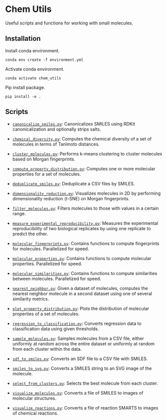 # Chem Utils

Useful scripts and functions for working with small molecules.

## Installation

Install conda environment.
```
conda env create -f environment.yml
```

Activate conda environment.
```
conda activate chem_utils
```

Pip install package.
```
pip install -e .
```

## Scripts

- [`canonicalize_smiles.py`](https://github.com/swansonk14/chem_utils/blob/main/chem_utils/canonicalize_smiles.py): Canonicalizes SMILES using RDKit canonicalization and optionally strips salts.

- [`chemical_diversity.py`](https://github.com/swansonk14/chem_utils/blob/main/chem_utils/chemical_diversity.py): Computes the chemical diversity of a set of molecules in terms of Tanimoto distances.

- [`cluster_molecules.py`](https://github.com/swansonk14/chem_utils/blob/main/chem_utils/cluster_molecules.py): Performs k-means clustering to cluster molecules based on Morgan fingerprints.

- [`compute_property_distribution.py`](https://github.com/swansonk14/chem_utils/blob/main/chem_utils/compute_property_distribution.py): Computes one or more molecular properties for a set of molecules.

- [`deduplicate_smiles.py`](https://github.com/swansonk14/chem_utils/blob/main/chem_utils/deduplicate_smiles.py): Deduplicate a CSV files by SMILES.

- [`dimensionality_reduction.py`](https://github.com/swansonk14/chem_utils/blob/main/chem_utils/dimensionality_reduction.py): Visualizes molecules in 2D by performing dimensionality reduction (t-SNE) on Morgan fingerprints.

- [`filter_molecules.py`](https://github.com/swansonk14/chem_utils/blob/main/chem_utils/filter_molecules.py): Filters molecules to those with values in a certain range.

- [`measure_experimental_reproducibility.py`](https://github.com/swansonk14/chem_utils/blob/main/chem_utils/measure_experimental_reproducibility.py): Measures the experimental reproducibility of two biological replicates by using one replicate to predict the other.

- [`molecular_fingerprints.py`](https://github.com/swansonk14/chem_utils/blob/main/chem_utils/molecular_fingerprints.py): Contains functions to compute fingerprints for molecules. Parallelized for speed.

- [`molecular_properties.py`](https://github.com/swansonk14/chem_utils/blob/main/chem_utils/molecular_properties.py): Contains functions to compute molecular properties. Parallelized for speed.

- [`molecular_similarities.py`](https://github.com/swansonk14/chem_utils/blob/main/chem_utils/molecular_similarities.py): Contains functions to compute similarities between molecules. Parallelized for speed.

- [`nearest_neighbor.py`](https://github.com/swansonk14/chem_utils/blob/main/chem_utils/nearest_neighbor.py): Given a dataset of molecules, computes the nearest neighbor molecule in a second dataset using one of several similarity metrics.

- [`plot_property_distribution.py`](https://github.com/swansonk14/chem_utils/blob/main/chem_utils/plot_property_distribution.py): Plots the distribution of molecular properties of a set of molecules.

- [`regression_to_classification.py`](https://github.com/swansonk14/chem_utils/blob/main/chem_utils/regression_to_classification.py): Converts regression data to classification data using given thresholds.

- [`sample_molecules.py`](https://github.com/swansonk14/chem_utils/blob/main/chem_utils/sample_molecules.py): Samples molecules from a CSV file, either uniformly at random across the entire dataset or uniformly at random from each cluster within the data.

- [`sdf_to_smiles.py`](https://github.com/swansonk14/chem_utils/blob/main/chem_utils/sdf_to_smiles.py): Converts an SDF file to a CSV file with SMILES.

- [`smiles_to_svg.py`](https://github.com/swansonk14/chem_utils/blob/main/chem_utils/smiles_to_svg.py): Converts a SMILES string to an SVG image of the molecule.

- [`select_from_clusters.py`](https://github.com/swansonk14/chem_utils/blob/main/chem_utils/select_from_clusters.py): Selects the best molecule from each cluster.

- [`visualize_molecules.py`](https://github.com/swansonk14/chem_utils/blob/main/chem_utils/visualize_molecules.py): Converts a file of SMILES to images of molecular structures.

- [`visualize_reactions.py`](https://github.com/swansonk14/chem_utils/blob/main/chem_utils/visualize_reactions.py): Converts a file of reaction SMARTS to images of chemical reactions.
